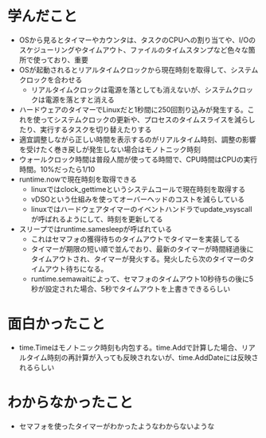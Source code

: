 # 学んだこと
- OSから見るとタイマーやカウンタは、タスクのCPUへの割り当てや、I/Oのスケジューリングやタイムアウト、ファイルのタイムスタンプなど色々な箇所で使っており、重要
- OSが起動されるとリアルタイムクロックから現在時刻を取得して、システムクロックを合わせる
  - リアルタイムクロックは電源を落としても消えないが、システムクロックは電源を落とすと消える
- ハードウェアのタイマーでLinuxだと1秒間に250回割り込みが発生する。これを使ってシステムクロックの更新や、プロセスのタイムスライスを減らしたり、実行するタスクを切り替えたりする
- 適宜調整しながら正しい時間を表示するのがリアルタイム時刻、調整の影響を受けたく巻き戻しが発生しない場合はモノトニック時刻
- ウォールクロック時間は普段人間が使ってる時間で、CPU時間はCPUの実行時間。10%だったら1/10
- runtime.nowで現在時刻を取得できる
  - linuxではclock_gettimeというシステムコールで現在時刻を取得する
  - vDSOという仕組みを使ってオーバーヘッドのコストを減らしている
  - linuxではハードウェアタイマーのイベントハンドラでupdate_vsyscallが呼ばれるようにして、時刻を更新してる
- スリープではruntime.samesleepが呼ばれている
  - これはセマフォの獲得待ちのタイムアウトでタイマーを実装してる
  - タイマーが期限の短い順で並んでおり、最新のタイマーが時間経過後にタイムアウトされ、タイマーが発火する。発火したら次のタイマーのタイムアウト待ちになる。
  - runtime.semawaitによって、セマフォのタイムアウト10秒待ちの後に5秒が設定された場合、5秒でタイムアウトを上書きできるらしい

# 面白かったこと
- time.Timeはモノトニック時刻も内包する。time.Addで計算した場合、リアルタイム時刻の再計算が入っても反映されないが、time.AddDateには反映されるらしい

# わからなかったこと
- セマフォを使ったタイマーがわかったようなわからないような
